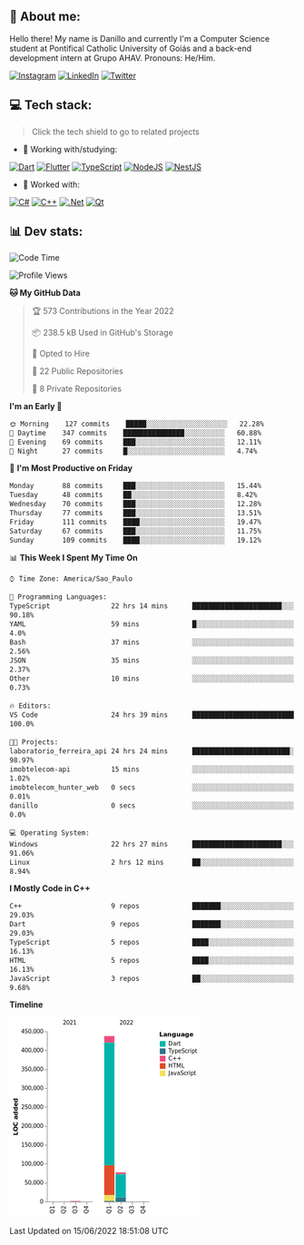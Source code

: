## 🌈 About me:
Hello there! My name is Danillo and currently I'm a Computer Science student at Pontifical Catholic University of Goiás and a back-end development intern at Grupo AHAV. Pronouns: He/Him.

[![Instagram](https://img.shields.io/badge/Instagram-%23E4405F.svg?logo=Instagram&logoColor=white)](https://instagram.com/danilloilggner) [![LinkedIn](https://img.shields.io/badge/LinkedIn-%230077B5.svg?logo=linkedin&logoColor=white)](https://linkedin.com/in/danilloism) [![Twitter](https://img.shields.io/badge/Twitter-%231DA1F2.svg?logo=Twitter&logoColor=white)](https://twitter.com/danilloism) 

## 💻 Tech stack:
> Click the tech shield to go to related projects

- 🔭 Working with/studying:

[![Dart](https://img.shields.io/badge/dart-%230175C2.svg?style=for-the-badge&logo=dart&logoColor=white)](https://github.com/danilloism/danilloism/blob/main/Flutter.md) [![Flutter](https://img.shields.io/badge/Flutter-%2302569B.svg?style=for-the-badge&logo=Flutter&logoColor=white)](https://github.com/danilloism/danilloism/blob/main/Flutter.md) [![TypeScript](https://img.shields.io/badge/typescript-%23007ACC.svg?style=for-the-badge&logo=typescript&logoColor=white)](https://github.com/danilloism/danilloism/blob/main/Typescript.md) [![NodeJS](https://img.shields.io/badge/node.js-6DA55F?style=for-the-badge&logo=node.js&logoColor=white)](https://github.com/danilloism/danilloism/blob/main/Node.js.md) [![NestJS](https://img.shields.io/badge/nestjs-%23E0234E.svg?style=for-the-badge&logo=nestjs&logoColor=white)](https://github.com/danilloism/danilloism/blob/main/Nest.js.md)
<!---
- 🌱 Currently learning:

![Vue.js](https://img.shields.io/badge/vuejs-%2335495e.svg?style=for-the-badge&logo=vuedotjs&logoColor=%234FC08D) ![Angular](https://img.shields.io/badge/angular-%23DD0031.svg?style=for-the-badge&logo=angular&logoColor=white)
--->
- 💫 Worked with:

[![C#](https://img.shields.io/badge/c%23-%23239120.svg?style=for-the-badge&logo=c-sharp&logoColor=white)](#) [![C++](https://img.shields.io/badge/c++-%2300599C.svg?style=for-the-badge&logo=c%2B%2B&logoColor=white)](https://github.com/danilloism/danilloism/blob/main/C%2B%2B.md) [![.Net](https://img.shields.io/badge/.NET-5C2D91?style=for-the-badge&logo=.net&logoColor=white)](#) [![Qt](https://img.shields.io/badge/Qt-%23217346.svg?style=for-the-badge&logo=Qt&logoColor=white)](https://github.com/danilloism/danilloism/blob/main/C%2B%2B.md)

## 📊 Dev stats:
<!---
[![](https://github-readme-stats.vercel.app/api?username=danilloism&theme=radical&hide_border=false&include_all_commits=false&count_private=false)](#)<br>
[![](https://github-readme-streak-stats.herokuapp.com/?user=danilloism&theme=radical&hide_border=false)](#)<br>
[![](https://github-readme-stats.vercel.app/api/top-langs/?username=danilloism&theme=radical&hide_border=false&include_all_commits=false&count_private=false&layout=compact)](#)<br>
--->
<!--START_SECTION:waka-->
![Code Time](http://img.shields.io/badge/Code%20Time-340%20hrs%2046%20mins-blue)

![Profile Views](http://img.shields.io/badge/Profile%20Views-3-blue)

**🐱 My GitHub Data** 

> 🏆 573 Contributions in the Year 2022
 > 
> 📦 238.5 kB Used in GitHub's Storage 
 > 
> 💼 Opted to Hire
 > 
> 📜 22 Public Repositories 
 > 
> 🔑 8 Private Repositories  
 > 
**I'm an Early 🐤** 

```text
🌞 Morning    127 commits    █████░░░░░░░░░░░░░░░░░░░░   22.28% 
🌆 Daytime    347 commits    ███████████████░░░░░░░░░░   60.88% 
🌃 Evening    69 commits     ███░░░░░░░░░░░░░░░░░░░░░░   12.11% 
🌙 Night      27 commits     █░░░░░░░░░░░░░░░░░░░░░░░░   4.74%

```
📅 **I'm Most Productive on Friday** 

```text
Monday       88 commits     ███░░░░░░░░░░░░░░░░░░░░░░   15.44% 
Tuesday      48 commits     ██░░░░░░░░░░░░░░░░░░░░░░░   8.42% 
Wednesday    70 commits     ███░░░░░░░░░░░░░░░░░░░░░░   12.28% 
Thursday     77 commits     ███░░░░░░░░░░░░░░░░░░░░░░   13.51% 
Friday       111 commits    ████░░░░░░░░░░░░░░░░░░░░░   19.47% 
Saturday     67 commits     ███░░░░░░░░░░░░░░░░░░░░░░   11.75% 
Sunday       109 commits    ████░░░░░░░░░░░░░░░░░░░░░   19.12%

```


📊 **This Week I Spent My Time On** 

```text
⌚︎ Time Zone: America/Sao_Paulo

💬 Programming Languages: 
TypeScript               22 hrs 14 mins      ██████████████████████░░░   90.18% 
YAML                     59 mins             █░░░░░░░░░░░░░░░░░░░░░░░░   4.0% 
Bash                     37 mins             ░░░░░░░░░░░░░░░░░░░░░░░░░   2.56% 
JSON                     35 mins             ░░░░░░░░░░░░░░░░░░░░░░░░░   2.37% 
Other                    10 mins             ░░░░░░░░░░░░░░░░░░░░░░░░░   0.73%

🔥 Editors: 
VS Code                  24 hrs 39 mins      █████████████████████████   100.0%

🐱‍💻 Projects: 
laboratorio_ferreira_api 24 hrs 24 mins      ████████████████████████░   98.97% 
imobtelecom-api          15 mins             ░░░░░░░░░░░░░░░░░░░░░░░░░   1.02% 
imobtelecom_hunter_web   0 secs              ░░░░░░░░░░░░░░░░░░░░░░░░░   0.01% 
danillo                  0 secs              ░░░░░░░░░░░░░░░░░░░░░░░░░   0.0%

💻 Operating System: 
Windows                  22 hrs 27 mins      ██████████████████████░░░   91.06% 
Linux                    2 hrs 12 mins       ██░░░░░░░░░░░░░░░░░░░░░░░   8.94%

```

**I Mostly Code in C++** 

```text
C++                      9 repos             ███████░░░░░░░░░░░░░░░░░░   29.03% 
Dart                     9 repos             ███████░░░░░░░░░░░░░░░░░░   29.03% 
TypeScript               5 repos             ████░░░░░░░░░░░░░░░░░░░░░   16.13% 
HTML                     5 repos             ████░░░░░░░░░░░░░░░░░░░░░   16.13% 
JavaScript               3 repos             ██░░░░░░░░░░░░░░░░░░░░░░░   9.68%

```


**Timeline**

![Chart not found](https://raw.githubusercontent.com/danilloism/danilloism/main/charts/bar_graph.png) 


 Last Updated on 15/06/2022 18:51:08 UTC
<!--END_SECTION:waka-->
